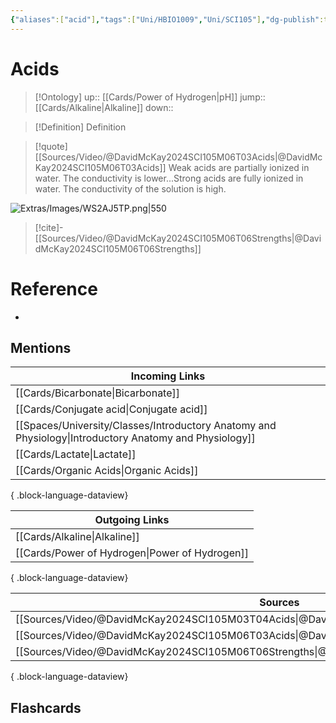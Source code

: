 ```yaml
---
{"aliases":["acid"],"tags":["Uni/HBIO1009","Uni/SCI105"],"dg-publish":true,"permalink":"/cards/acids/","dgPassFrontmatter":true}
---
```


# Acids

> [!Ontology]
> up:: [[Cards/Power of Hydrogen\|pH]]
> jump:: [[Cards/Alkaline\|Alkaline]]
> down:: 

> [!Definition] Definition

> [!quote] [[Sources/Video/@DavidMcKay2024SCI105M06T03Acids\|@DavidMcKay2024SCI105M06T03Acids]]
> Weak acids are partially ionized in water. The conductivity is lower...Strong acids are fully ionized in water. The conductivity of the solution is high.

![Extras/Images/WS2AJ5TP.png|550](/img/user/Extras/Images/WS2AJ5TP.png)

> [!cite]-
> [[Sources/Video/@DavidMcKay2024SCI105M06T06Strengths\|@DavidMcKay2024SCI105M06T06Strengths]]

# Reference

- 

## Mentions

| Incoming Links                                                                                            |
| --------------------------------------------------------------------------------------------------------- |
| [[Cards/Bicarbonate\|Bicarbonate]]                                                                     |
| [[Cards/Conjugate acid\|Conjugate acid]]                                                               |
| [[Spaces/University/Classes/Introductory Anatomy and Physiology\|Introductory Anatomy and Physiology]] |
| [[Cards/Lactate\|Lactate]]                                                                             |
| [[Cards/Organic Acids\|Organic Acids]]                                                                 |

{ .block-language-dataview}

| Outgoing Links                                    |
| ------------------------------------------------- |
| [[Cards/Alkaline\|Alkaline]]                   |
| [[Cards/Power of Hydrogen\|Power of Hydrogen]] |

{ .block-language-dataview}

| Sources                                                                                         |
| ----------------------------------------------------------------------------------------------- |
| [[Sources/Video/@DavidMcKay2024SCI105M03T04Acids\|@DavidMcKay2024SCI105M03T04Acids]]         |
| [[Sources/Video/@DavidMcKay2024SCI105M06T03Acids\|@DavidMcKay2024SCI105M06T03Acids]]         |
| [[Sources/Video/@DavidMcKay2024SCI105M06T06Strengths\|@DavidMcKay2024SCI105M06T06Strengths]] |

{ .block-language-dataview}

## Flashcards